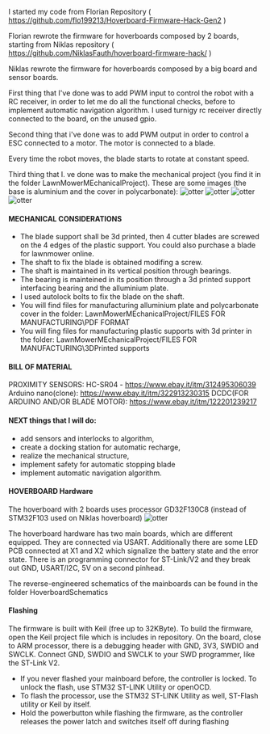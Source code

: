 I started my code from Florian Repository ( https://github.com/flo199213/Hoverboard-Firmware-Hack-Gen2 )

Florian rewrote the firmware for hoverboards composed by 2 boards, starting from Niklas repository ( https://github.com/NiklasFauth/hoverboard-firmware-hack/ )

Niklas rewrote the firmware for hoverboards composed by a big board and sensor boards.

First thing that I've done was to add PWM input to control the robot with a RC receiver, in order to let me do all the functional checks, before to implement automatic navigation algorithm.
I used turnigy rc receiver directly connected to the board, on the unused gpio.

Second thing that i've done was to add PWM output in order to control a ESC connected to a motor. The motor is connected to a blade. 

Every time the robot moves, the blade starts to rotate at constant speed.

Third thing that I. ve done was to make the mechanical project (you find it in the folder LawnMowerMEchanicalProject).
These are some images (the base is aluminium and the cover in polycarbonate):
![otter](https://github.com/gaucho1978/LAWNMOWER-ROBOT-from-Hoverboard-/blob/master/LawnmowerMechanicalProject/3D%20PROJECT%20-%20INVENTOR%202014/pictures/bottom1.png)
![otter](https://github.com/gaucho1978/LAWNMOWER-ROBOT-from-Hoverboard-/blob/master/LawnmowerMechanicalProject/3D%20PROJECT%20-%20INVENTOR%202014/pictures/side.png)
![otter](https://github.com/gaucho1978/LAWNMOWER-ROBOT-from-Hoverboard-/blob/master/LawnmowerMechanicalProject/3D%20PROJECT%20-%20INVENTOR%202014/pictures/top.png)
![otter](https://github.com/gaucho1978/LAWNMOWER-ROBOT-from-Hoverboard-/blob/master/LawnmowerMechanicalProject/3D%20PROJECT%20-%20INVENTOR%202014/pictures/front.png)

#### MECHANICAL CONSIDERATIONS
- The blade support shall be 3d printed, then 4 cutter blades are screwed on the 4 edges of the plastic support. You could also purchase a blade for lawnmower online.
- The shaft to fix the blade is obtained modifing a screw.
- The shaft is maintained in its vertical position through bearings. 
- The bearing is mainteined in its position through a 3d printed support interfacing bearing and the alluminium plate.
- I used autolock bolts to fix the blade on the shaft.
- You will find files for manufacturing alluminium plate and polycarbonate cover in the folder:
   LawnMowerMEchanicalProject/FILES FOR MANUFACTURING\PDF FORMAT
- You will fing files for manufacturing plastic supports with 3d printer in the folder:
   LawnMowerMEchanicalProject/FILES FOR MANUFACTURING\3DPrinted supports

#### BILL OF MATERIAL
PROXIMITY SENSORS: HC-SR04 - https://www.ebay.it/itm/312495306039
Arduino nano(clone): https://www.ebay.it/itm/322913230315
DCDC(FOR ARDUINO AND/OR BLADE MOTOR): https://www.ebay.it/itm/122201239217


#### NEXT things that I will do: 
- add sensors and interlocks to algorithm,
- create a docking station for automatic recharge, 
- realize the mechanical structure, 
- implement safety for automatic stopping blade 
- implement automatic navigation algorithm.

#### HOVERBOARD Hardware
The hoverboard with 2 boards uses processor GD32F130C8 (instead of STM32F103 used on Niklas hoverboard) 
![otter](https://github.com/gaucho1978/LAWNMOWER-ROBOT-from-Hoverboard-/blob/master/HoverboardPCBFirmware/images/Hardware_Overview_small.png )

The hoverboard hardware has two main boards, which are different equipped. They are connected via USART. Additionally there are some LED PCB connected at X1 and X2 which signalize the battery state and the error state. There is an programming connector for ST-Link/V2 and they break out GND, USART/I2C, 5V on a second pinhead.

The reverse-engineered schematics of the mainboards can be found in the folder HoverboardSchematics

#### Flashing
The firmware is built with Keil (free up to 32KByte). To build the firmware, open the Keil project file which is includes in repository. On the board, close to ARM processor, there is a debugging header with GND, 3V3, SWDIO and SWCLK. Connect GND, SWDIO and SWCLK to your SWD programmer, like the ST-Link V2.

- If you never flashed your mainboard before, the controller is locked. To unlock the flash, use STM32 ST-LINK Utility or openOCD.
- To flash the processor, use the STM32 ST-LINK Utility as well, ST-Flash utility or Keil by itself.
- Hold the powerbutton while flashing the firmware, as the controller releases the power latch and switches itself off during flashing
